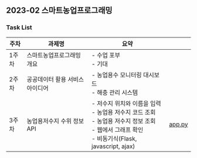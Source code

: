## 2023-02 스마트농업프로그래밍

### Task List
| 주차  | 과제명               | 요약                                                                                                            |                         |
|-----|-------------------|---------------------------------------------------------------------------------------------------------------|-------------------------|
| 1주차 | 스마트농업프로그래밍 개요     | - 수업 포부<br/>- 기대                                                                                              |                         |
| 2주차 | 공공데이터 활용 서비스 아이디어 | - 농업용수 모니터링 대시보드<br/>- 해충 관리 시스템                                                                              |                         |
| 3주차 | 농업용저수지 수위 정보 API    | - 저수지 위치와 이름을 입력<br/>- 농업용 저수지 코드 조회<br/>- 농업용 저수지 정보 조회<br/>- 웹에서 그래프 확인<br/>- 비동기식(Flask, javascript, ajax) | [app.py](03_api/app.py) |